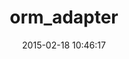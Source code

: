 ---
layout: post
title:  "orm_adapter"
repo:   "ianwhite/orm_adapter"
date:   2015-02-18 10:46:17
gemurl: http://github.com/ianwhite/orm_adapter
---